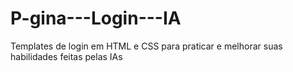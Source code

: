 # P-gina---Login---IA
Templates de login em HTML e CSS para praticar e melhorar suas habilidades feitas pelas IAs
